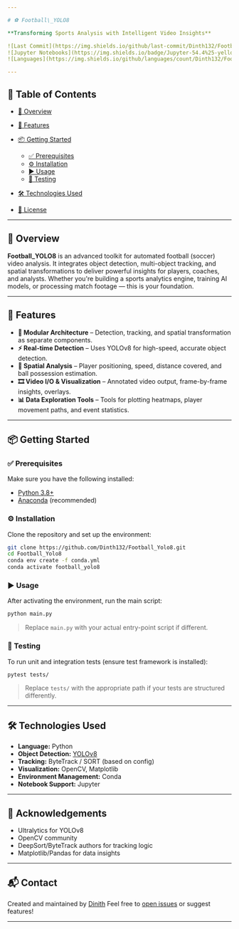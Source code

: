 ```yaml
---

# ⚽ Football\_YOLO8

**Transforming Sports Analysis with Intelligent Video Insights**

![Last Commit](https://img.shields.io/github/last-commit/Dinth132/Football_Yolo8?style=flat-square)
![Jupyter Notebooks](https://img.shields.io/badge/Jupyter-54.4%25-yellow?style=flat-square)
![Languages](https://img.shields.io/github/languages/count/Dinth132/Football_Yolo8?style=flat-square)

---
```


## 📌 Table of Contents

* [📖 Overview](#-overview)
* [🚀 Features](#-features)
* [📦 Getting Started](#-getting-started)

  * [✅ Prerequisites](#-prerequisites)
  * [⚙️ Installation](#-installation)
  * [▶️ Usage](#-usage)
  * [🧪 Testing](#-testing)
* [🛠 Technologies Used](#-technologies-used)
* [📄 License](#-license)

---

## 📖 Overview

**Football\_YOLO8** is an advanced toolkit for automated football (soccer) video analysis. It integrates object detection, multi-object tracking, and spatial transformations to deliver powerful insights for players, coaches, and analysts.
Whether you're building a sports analytics engine, training AI models, or processing match footage — this is your foundation.

---

## 🚀 Features

* **🔌 Modular Architecture** – Detection, tracking, and spatial transformation as separate components.
* **⚡ Real-time Detection** – Uses YOLOv8 for high-speed, accurate object detection.
* **📐 Spatial Analysis** – Player positioning, speed, distance covered, and ball possession estimation.
* **🎞 Video I/O & Visualization** – Annotated video output, frame-by-frame insights, overlays.
* **📊 Data Exploration Tools** – Tools for plotting heatmaps, player movement paths, and event statistics.

---

## 📦 Getting Started

### ✅ Prerequisites

Make sure you have the following installed:

* [Python 3.8+](https://www.python.org/)
* [Anaconda](https://www.anaconda.com/) (recommended)

### ⚙️ Installation

Clone the repository and set up the environment:

```bash
git clone https://github.com/Dinth132/Football_Yolo8.git
cd Football_Yolo8
conda env create -f conda.yml
conda activate football_yolo8
```

### ▶️ Usage

After activating the environment, run the main script:

```bash
python main.py
```

> Replace `main.py` with your actual entry-point script if different.

### 🧪 Testing

To run unit and integration tests (ensure test framework is installed):

```bash
pytest tests/
```

> Replace `tests/` with the appropriate path if your tests are structured differently.

---

## 🛠 Technologies Used

* **Language:** Python
* **Object Detection:** [YOLOv8](https://github.com/ultralytics/ultralytics)
* **Tracking:** ByteTrack / SORT (based on config)
* **Visualization:** OpenCV, Matplotlib
* **Environment Management:** Conda
* **Notebook Support:** Jupyter

---

## 🙌 Acknowledgements

* Ultralytics for YOLOv8
* OpenCV community
* DeepSort/ByteTrack authors for tracking logic
* Matplotlib/Pandas for data insights

---

## 📬 Contact

Created and maintained by [Dinith](https://github.com/Dinth132)
Feel free to [open issues](https://github.com/Dinth132/Football_Yolo8/issues) or suggest features!

---

